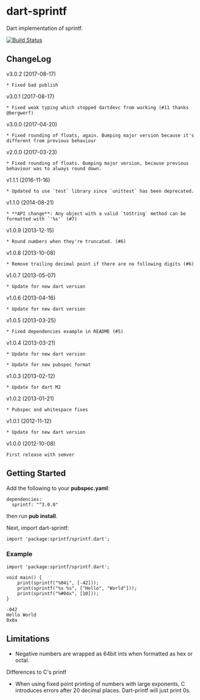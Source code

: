 dart-sprintf
============

Dart implementation of sprintf.

[![Build Status](https://travis-ci.org/Naddiseo/dart-sprintf.svg?branch=master)](https://travis-ci.org/Naddiseo/dart-sprintf/)


ChangeLog
---------
v3.0.2 (2017-08-17)

	* Fixed bad publish

v3.0.1 (2017-08-17)

    * Fixed weak typing which stopped dartdevc from working (#11 thanks @bergwerf)

v3.0.0 (2017-04-20)

    * Fixed rounding of floats, again. Bumping major version because it's different from previous behaviour

v2.0.0 (2017-03-23)

    * Fixed rounding of floats. Bumping major version, because previous behaviour was to always round down.

v1.1.1 (2016-11-16)

	* Updated to use `test` library since `unittest` has been deprecated. 

v1.1.0 (2014-08-21)

	* **API change**: Any object with a valid `toString` method can be formatted with `'%s'` (#7)

v1.0.9 (2013-12-15)

	* Round numbers when they're truncated. (#6)

v1.0.8 (2013-10-08)

	* Remove trailing decimal point if there are no following digits (#6)

v1.0.7 (2013-05-07)

	* Update for new dart version

v1.0.6 (2013-04-16)

	* Update for new dart version

v1.0.5 (2013-03-25)

	* Fixed dependencies example in README (#5)

v1.0.4 (2013-03-21)

	* Update for new dart version
	
	* Update for new pubspec format

v1.0.3 (2013-02-12)

	* Update for dart M2

v1.0.2 (2013-01-21)

	* Pubspec and whitespace fixes

v1.0.1 (2012-11-12)

	* Update for new dart version

v1.0.0 (2012-10-08)

	First release with semver

Getting Started
---------------

Add the following to your **pubspec.yaml**:

```
dependencies:
  sprintf: "^3.0.0"
```

then run **pub install**.

Next, import dart-sprintf:

```
import 'package:sprintf/sprintf.dart';
```

### Example
```
import 'package:sprintf/sprintf.dart';

void main() {
	print(sprintf("%04i", [-42]));
	print(sprintf("%s %s", ["Hello", "World"]));
	print(sprintf("%#04x", [10]));
}
```

```
-042
Hello World
0x0a
```

Limitations
-----------

* Negative numbers are wrapped as 64bit ints when formatted as hex or octal.

Differences to C's printf

* When using fixed point printing of numbers with large exponents, C introduces errors after 20 decimal places. Dart-printf will just print 0s.
